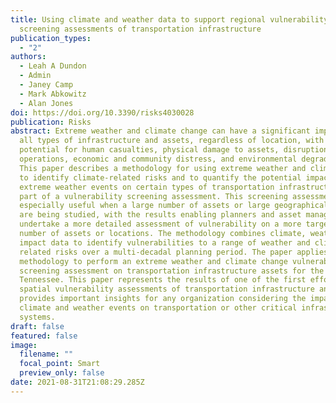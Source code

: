 ```yaml
---
title: Using climate and weather data to support regional vulnerability
  screening assessments of transportation infrastructure
publication_types:
  - "2"
authors:
  - Leah A Dundon
  - Admin
  - Janey Camp
  - Mark Abkowitz
  - Alan Jones
doi: https://doi.org/10.3390/risks4030028
publication: Risks
abstract: Extreme weather and climate change can have a significant impact on
  all types of infrastructure and assets, regardless of location, with the
  potential for human casualties, physical damage to assets, disruption of
  operations, economic and community distress, and environmental degradation.
  This paper describes a methodology for using extreme weather and climate data
  to identify climate-related risks and to quantify the potential impact of
  extreme weather events on certain types of transportation infrastructure as
  part of a vulnerability screening assessment. This screening assessment can be
  especially useful when a large number of assets or large geographical areas
  are being studied, with the results enabling planners and asset managers to
  undertake a more detailed assessment of vulnerability on a more targeted
  number of assets or locations. The methodology combines climate, weather, and
  impact data to identify vulnerabilities to a range of weather and climate
  related risks over a multi-decadal planning period. The paper applies the
  methodology to perform an extreme weather and climate change vulnerability
  screening assessment on transportation infrastructure assets for the State of
  Tennessee. This paper represents the results of one of the first efforts at
  spatial vulnerability assessments of transportation infrastructure and
  provides important insights for any organization considering the impact of
  climate and weather events on transportation or other critical infrastructure
  systems.
draft: false
featured: false
image:
  filename: ""
  focal_point: Smart
  preview_only: false
date: 2021-08-31T21:08:29.285Z
---
```

